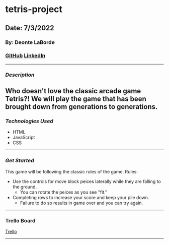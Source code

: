 # tetris-project

## Date: 7/3/2022

### By: Deonte LaBorde

### [GitHub](https://github.com/deontelaborde) [LinkedIn](https://www.linkedin.com/in/deonte-laborde/)

---

### **_Description_**

## Who doesn't love the classic arcade game Tetris?! We will play the game that has been brought down from generations to generations.

### **_Technologies Used_**

- HTML
- JavaScript
- CSS

---

### **_Get Started_**

This game will be following the classic rules of the game.
Rules:

- Use the controls for move block peices laterally while they are falling to the ground.
  - You can rotate the peices as you see "fit."
- Completing rows to increase your score and keep your pile down.
  - Failure to do so results in game over and you can try again.

---

### **Trello Board**

[Trello](https://trello.com/b/DLRPdo96/game-development-template)

---
